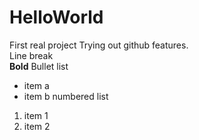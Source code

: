 # HelloWorld
First real project
Trying out github features.\
Line break \
**Bold**
Bullet list
- item a
- item b
numbered list
1. item 1
1. item 2
